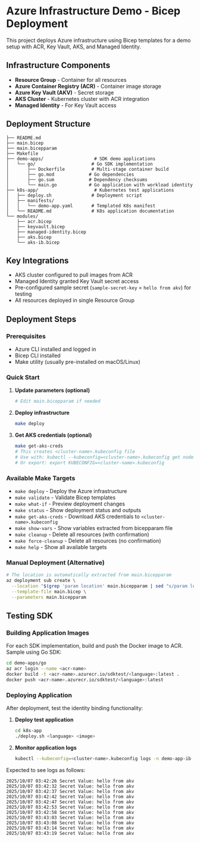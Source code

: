 # Azure Infrastructure Demo - Bicep Deployment

This project deploys Azure infrastructure using Bicep templates for a demo setup with ACR, Key Vault, AKS, and Managed Identity.

## Infrastructure Components

- **Resource Group** - Container for all resources
- **Azure Container Registry (ACR)** - Container image storage
- **Azure Key Vault (AKV)** - Secret storage
- **AKS Cluster** - Kubernetes cluster with ACR integration
- **Managed Identity** - For Key Vault access

## Deployment Structure

```
├── README.md
├── main.bicep
├── main.bicepparam
├── Makefile
├── demo-apps/                   # SDK demo applications
│   └── go/                     # Go SDK implementation
│       ├── Dockerfile          # Multi-stage container build
│       ├── go.mod             # Go dependencies
│       ├── go.sum             # Dependency checksums
│       └── main.go            # Go application with workload identity
├── k8s-app/                     # Kubernetes test applications
│   ├── deploy.sh               # Deployment script
│   ├── manifests/
│   │   └── demo-app.yaml       # Templated K8s manifest
│   └── README.md               # K8s application documentation
└── modules/
    ├── acr.bicep
    ├── keyvault.bicep
    ├── managed-identity.bicep
    ├── aks.bicep
    └── aks-ib.bicep
```

## Key Integrations

- AKS cluster configured to pull images from ACR
- Managed Identity granted Key Vault secret access
- Pre-configured sample secret (`sample-secret-key` = `hello from akv`) for testing
- All resources deployed in single Resource Group

## Deployment Steps

### Prerequisites
- Azure CLI installed and logged in
- Bicep CLI installed
- Make utility (usually pre-installed on macOS/Linux)

### Quick Start

1. **Update parameters (optional)**
   ```bash
   # Edit main.bicepparam if needed
   ```

2. **Deploy infrastructure**
   ```bash
   make deploy
   ```

3. **Get AKS credentials (optional)**
   ```bash
   make get-aks-creds
   # This creates <cluster-name>.kubeconfig file
   # Use with: kubectl --kubeconfig=<cluster-name>.kubeconfig get nodes
   # Or export: export KUBECONFIG=<cluster-name>.kubeconfig
   ```

### Available Make Targets

- `make deploy` - Deploy the Azure infrastructure
- `make validate` - Validate Bicep templates
- `make what-if` - Preview deployment changes
- `make status` - Show deployment status and outputs
- `make get-aks-creds` - Download AKS credentials to `<cluster-name>.kubeconfig`
- `make show-vars` - Show variables extracted from bicepparam file
- `make cleanup` - Delete all resources (with confirmation)
- `make force-cleanup` - Delete all resources (no confirmation)
- `make help` - Show all available targets

### Manual Deployment (Alternative)

```bash
# The location is automatically extracted from main.bicepparam
az deployment sub create \
  --location "$(grep 'param location' main.bicepparam | sed "s/param location = '\(.*\)'/\1/")" \
  --template-file main.bicep \
  --parameters main.bicepparam
```

## Testing SDK

### Building Application Images

For each SDK implementation, build and push the Docker image to ACR. Sample using Go SDK:

```bash
cd demo-apps/go
az acr login --name <acr-name>
docker build -t <acr-name>.azurecr.io/sdktest/<language>:latest .
docker push <acr-name>.azurecr.io/sdktest/<language>:latest
```

### Deploying Application

After deployment, test the identity binding functionality:

1. **Deploy test application**
   ```bash
   cd k8s-app
   ./deploy.sh <language> <image>
   ```

2. **Monitor application logs**
   ```bash
   kubectl --kubeconfig=<cluster-name>.kubeconfig logs -n demo-app-ib -l app=<language> -f
   ```

Expected to see logs as follows:
```
2025/10/07 03:42:26 Secret Value: hello from akv
2025/10/07 03:42:32 Secret Value: hello from akv
2025/10/07 03:42:37 Secret Value: hello from akv
2025/10/07 03:42:42 Secret Value: hello from akv
2025/10/07 03:42:47 Secret Value: hello from akv
2025/10/07 03:42:53 Secret Value: hello from akv
2025/10/07 03:42:58 Secret Value: hello from akv
2025/10/07 03:43:03 Secret Value: hello from akv
2025/10/07 03:43:08 Secret Value: hello from akv
2025/10/07 03:43:14 Secret Value: hello from akv
2025/10/07 03:43:19 Secret Value: hello from akv
```